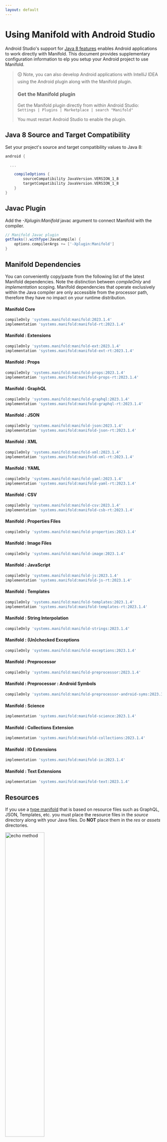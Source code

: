 ```yaml
---
layout: default
---
```


# Using Manifold with Android Studio

Android Studio's support for [Java 8 features](https://developer.android.com/studio/write/java8-support.html) enables
Android applications to work directly with Manifold. This document provides supplementary configuration information to
elp you setup your Android project to use Manifold.

>🛈 Note, you can also develop Android applications with IntelliJ IDEA using the Android plugin along with the Manifold
>plugin. 
>
>### Get the Manifold plugin
>Get the Manifold plugin directly from within Android Studio:
><br>
>`Settings | Plugins | Marketplace | search "Manifold"`
><br>
> 
>You must restart Android Studio to enable the plugin. 
 
## Java 8 Source and Target Compatibility 
Set your project's source and target compatibility values to Java 8:

```groovy
android {

  ...

    compileOptions {
        sourceCompatibility JavaVersion.VERSION_1_8
        targetCompatibility JavaVersion.VERSION_1_8
    }
}
```

## Javac Plugin
Add the *-Xplugin:Manifold* javac argument to connect Manifold with the compiler.

```groovy
// Manifold Javac plugin
getTasks().withType(JavaCompile) {
    options.compilerArgs += ['-Xplugin:Manifold']
}
```    

## Manifold Dependencies
You can conveniently copy/paste from the following list of the latest Manifold dependencies. Note the distinction
between *compileOnly* and *implementation* scoping. Manifold dependencies that operate exclusively within the
Java compiler are only accessible from the processor path, therefore they have no impact on your runtime distribution.

#### Manifold Core
```groovy
compileOnly 'systems.manifold:manifold:2023.1.4'
implementation 'systems.manifold:manifold-rt:2023.1.4'
```
#### Manifold : Extensions
```groovy
compileOnly 'systems.manifold:manifold-ext:2023.1.4'
implementation 'systems.manifold:manifold-ext-rt:2023.1.4'
```
#### Manifold : Props
```groovy
compileOnly 'systems.manifold:manifold-props:2023.1.4'
implementation 'systems.manifold:manifold-props-rt:2023.1.4'
```
#### Manifold : GraphQL
```groovy
compileOnly 'systems.manifold:manifold-graphql:2023.1.4'
implementation 'systems.manifold:manifold-graphql-rt:2023.1.4'
```
#### Manifold : JSON
```groovy
compileOnly 'systems.manifold:manifold-json:2023.1.4'
implementation 'systems.manifold:manifold-json-rt:2023.1.4'
```
#### Manifold : XML
```groovy
compileOnly 'systems.manifold:manifold-xml:2023.1.4'
implementation 'systems.manifold:manifold-xml-rt:2023.1.4'
```
#### Manifold : YAML
```groovy
compileOnly 'systems.manifold:manifold-yaml:2023.1.4'
implementation 'systems.manifold:manifold-yaml-rt:2023.1.4'
```
#### Manifold : CSV
```groovy
compileOnly 'systems.manifold:manifold-csv:2023.1.4'
implementation 'systems.manifold:manifold-csb-rt:2023.1.4'
```
#### Manifold : Properties Files
```groovy
compileOnly 'systems.manifold:manifold-properties:2023.1.4'
```
#### Manifold : Image Files
```groovy
compileOnly 'systems.manifold:manifold-image:2023.1.4'
```
#### Manifold : JavaScript
```groovy
compileOnly 'systems.manifold:manifold-js:2023.1.4'
implementation 'systems.manifold:manifold-js-rt:2023.1.4'
```
#### Manifold : Templates
```groovy
compileOnly 'systems.manifold:manifold-templates:2023.1.4'
implementation 'systems.manifold:manifold-templates-rt:2023.1.4'
```
#### Manifold : String Interpolation
```groovy
compileOnly 'systems.manifold:manifold-strings:2023.1.4'
```
#### Manifold : (Un)checked Exceptions
```groovy
compileOnly 'systems.manifold:manifold-exceptions:2023.1.4'
```
#### Manifold : Preprocessor
```groovy
compileOnly 'systems.manifold:manifold-preprocessor:2023.1.4'
```
#### Manifold : Preprocessor : Android Symbols
```groovy
compileOnly 'systems.manifold:manifold-preprocessor-android-syms:2023.1.4'
```
#### Manifold : Science
```groovy
implementation 'systems.manifold:manifold-science:2023.1.4'
```
#### Manifold : Collections Extension
```groovy
implementation 'systems.manifold:manifold-collections:2023.1.4'
```
#### Manifold : IO Extensions
```groovy
implementation 'systems.manifold:manifold-io:2023.1.4'
```
#### Manifold : Text Extensions
```groovy
implementation 'systems.manifold:manifold-text:2023.1.4'
```

## Resources

If you use a [type manifold](https://github.com/manifold-systems/manifold/tree/master/manifold-core-parent/manifold#the-big-picture)
that is based on resource files such as GraphQL, JSON, Templates, etc. you must place the resource files in the 
*source* directory along with your Java files.  Do **NOT** place them in the *res* or *assets* directories.
 
<p><img src="http://manifold.systems/images/android_resources.png" alt="echo method" width="50%" height="50%"/></p> 

## Preprocessor and build variant symbols

If you use the [preprocessor](https://github.com/manifold-systems/manifold/tree/master/manifold-deps-parent/manifold-preprocessor),
you can directly reference Android build variant symbols with the [manifold-preprocessor-android-syms](https://github.com/manifold-systems/manifold/tree/master/manifold-deps-parent/manifold-preprocessor-android-syms)
dependency.
```java
#if FLAVOR == "paid"
  @Override
  public void specialMethod(Foo foo) {
  ...
  }
#endif
```
build.gradle
```groovy
dependencies {
    ...
    compileOnly 'systems.manifold:manifold-preprocessor:2023.1.4'
    compileOnly 'systems.manifold:manifold-preprocessor-android-syms:2023.1.4'
}
```